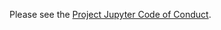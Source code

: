 Please see the [Project Jupyter Code of Conduct](https://github.com/jupyter/governance/blob/master/conduct/code_of_conduct.md).
